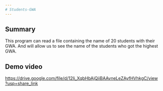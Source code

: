 ```yaml
---
# Students-GWA
---
```

## Summary
This program can read a file containing the name of 20 students with their GWA. And will allow us to see the name of the students who got the highest GWA.
## Demo video
https://drive.google.com/file/d/12Ii_XqbHbAjQiiBAAvneLeZAyfHVhkgC/view?usp=share_link
